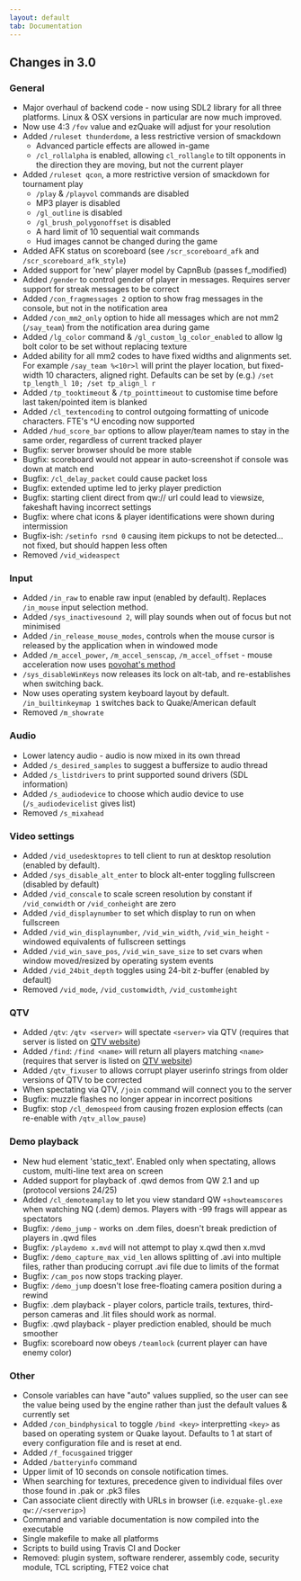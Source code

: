 ```yaml
---
layout: default
tab: Documentation
---
```


## Changes in 3.0

### General

* Major overhaul of backend code - now using SDL2 library for all three platforms.  Linux & OSX versions in particular are now much improved.
* Now use 4:3 `/fov` value and ezQuake will adjust for your resolution
* Added `/ruleset thunderdome`, a less restrictive version of smackdown
  * Advanced particle effects are allowed in-game
  * `/cl_rollalpha` is enabled, allowing `cl_rollangle` to tilt opponents in the direction they are moving, but not the current player
* Added `/ruleset qcon`, a more restrictive version of smackdown for tournament play
  * `/play` & `/playvol` commands are disabled
  * MP3 player is disabled
  * `/gl_outline` is disabled
  * `/gl_brush_polygonoffset` is disabled
  * A hard limit of 10 sequential wait commands
  * Hud images cannot be changed during the game
* Added AFK status on scoreboard (see `/scr_scoreboard_afk` and `/scr_scoreboard_afk_style`)
* Added support for 'new' player model by CapnBub (passes f_modified)
* Added `/gender` to control gender of player in messages.  Requires server support for streak messages to be correct
* Added `/con_fragmessages 2` option to show frag messages in the console, but not in the notification area
* Added `/con_mm2_only` option to hide all messages which are not mm2 (`/say_team`) from the notification area during game
* Added `/lg_color` command & `/gl_custom_lg_color_enabled` to allow lg bolt color to be set without replacing texture
* Added ability for all mm2 codes to have fixed widths and alignments set.  For example `/say_team %<10r>l` will print the player location, but fixed-width 10 characters, aligned right.  Defaults can be set by (e.g.) `/set tp_length_l 10; /set tp_align_l r`
* Added `/tp_tooktimeout` & `/tp_pointtimeout` to customise time before last taken/pointed item is blanked
* Added `/cl_textencoding` to control outgoing formatting of unicode characters.  FTE's ^U encoding now supported
* Added `/hud_score_bar` options to allow player/team names to stay in the same order, regardless of current tracked player
* Bugfix: server browser should be more stable
* Bugfix: scoreboard would not appear in auto-screenshot if console was down at match end
* Bugfix: `/cl_delay_packet` could cause packet loss
* Bugfix: extended uptime led to jerky player prediction
* Bugfix: starting client direct from qw:// url could lead to viewsize, fakeshaft having incorrect settings
* Bugfix: where chat icons & player identifications were shown during intermission
* Bugfix-ish: `/setinfo rsnd 0` causing item pickups to not be detected... not fixed, but should happen less often
* Removed `/vid_wideaspect`

### Input

* Added `/in_raw` to enable raw input (enabled by default).  Replaces `/in_mouse` input selection method.
* Added `/sys_inactivesound 2`, will play sounds when out of focus but not minimised
* Added `/in_release_mouse_modes`, controls when the mouse cursor is released by the application when in windowed mode
* Added `/m_accel_power`, `/m_accel_senscap`, `/m_accel_offset` - mouse acceleration now uses [povohat's method](http://www.quakeworld.nu/forum/topic/6488)
* `/sys_disableWinKeys` now releases its lock on alt-tab, and re-establishes when switching back.
* Now uses operating system keyboard layout by default.  `/in_builtinkeymap 1` switches back to Quake/American default
* Removed `/m_showrate`

### Audio

* Lower latency audio - audio is now mixed in its own thread
* Added `/s_desired_samples` to suggest a buffersize to audio thread
* Added `/s_listdrivers` to print supported sound drivers (SDL information)
* Added `/s_audiodevice` to choose which audio device to use (`/s_audiodevicelist` gives list)
* Removed `/s_mixahead`

### Video settings

* Added `/vid_usedesktopres` to tell client to run at desktop resolution (enabled by default).
* Added `/sys_disable_alt_enter` to block alt-enter toggling fullscreen (disabled by default)
* Added `/vid_conscale` to scale screen resolution by constant if `/vid_conwidth` or `/vid_conheight` are zero
* Added `/vid_displaynumber` to set which display to run on when fullscreen
* Added `/vid_win_displaynumber`, `/vid_win_width`, `/vid_win_height` - windowed equivalents of fullscreen settings
* Added `/vid_win_save_pos`, `/vid_win_save_size` to set cvars when window moved/resized by operating system events
* Added `/vid_24bit_depth` toggles using 24-bit z-buffer (enabled by default)
* Removed `/vid_mode`, `/vid_customwidth`, `/vid_customheight`

### QTV

* Added `/qtv`: `/qtv <server>` will spectate `<server>` via QTV (requires that server is listed on [QTV website](http://qtv.quakeworld.nu))
* Added `/find`: `/find <name>` will return all players matching `<name>` (requires that server is listed on [QTV website](http://qtv.quakeworld.nu))
* Added `/qtv_fixuser` to allows corrupt player userinfo strings from older versions of QTV to be corrected
* When spectating via QTV, `/join` command will connect you to the server
* Bugfix: muzzle flashes no longer appear in incorrect positions
* Bugfix: stop `/cl_demospeed` from causing frozen explosion effects (can re-enable with `/qtv_allow_pause`)

### Demo playback

* New hud element 'static_text'.  Enabled only when spectating, allows custom, multi-line text area on screen
* Added support for playback of .qwd demos from QW 2.1 and up (protocol versions 24/25)
* Added `/cl_demoteamplay` to let you view standard QW `+showteamscores` when watching NQ (.dem) demos.  Players with -99 frags will appear as spectators
* Bugfix: `/demo_jump` - works on .dem files, doesn't break prediction of players in .qwd files
* Bugfix: `/playdemo x.mvd` will not attempt to play x.qwd then x.mvd
* Bugfix: `/demo_capture_max_vid_len` allows splitting of .avi into multiple files, rather than producing corrupt .avi file due to limits of the format
* Bugfix: `/cam_pos` now stops tracking player.
* Bugfix: `/demo_jump` doesn't lose free-floating camera position during a rewind
* Bugfix: .dem playback - player colors, particle trails, textures, third-person cameras and .lit files should work as normal.
* Bugfix: .qwd playback - player prediction enabled, should be much smoother
* Bugfix: scoreboard now obeys `/teamlock` (current player can have enemy color)

### Other

* Console variables can have "auto" values supplied, so the user can see the value being used by the engine rather than just the default values & currently set
* Added `/con_bindphysical` to toggle `/bind <key>` interpretting `<key>` as based on operating system or Quake layout.  Defaults to 1 at start of every configuration file and is reset at end.
* Added `/f_focusgained` trigger
* Added `/batteryinfo` command
* Upper limit of 10 seconds on console notification times.
* When searching for textures, precedence given to individual files over those found in .pak or .pk3 files
* Can associate client directly with URLs in browser (i.e. `ezquake-gl.exe qw://<serverip>`)
* Command and variable documentation is now compiled into the executable
* Single makefile to make all platforms
* Scripts to build using Travis CI and Docker
* Removed: plugin system, software renderer, assembly code, security module, TCL scripting, FTE2 voice chat


